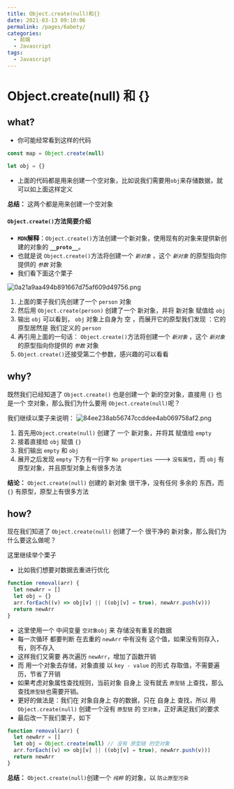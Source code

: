 ```yaml
---
title: Object.create(null)和{}
date: 2021-03-13 09:10:06
permalink: /pages/6abety/
categories:
  - 前端
  - Javascript
tags:
  - Javascript
---
```


# Object.create(null) 和 {}

## what?

- 你可能经常看到这样的代码

```js
const map = Object.create(null)

let obj = {}
```

- 上面的代码都是用来创建一个空对象，比如说我们需要用`obj`来存储数据，就可以如上面这样定义

**总结：** 这两个都是用来创建一个空对象

#### `Object.create()`方法简要介绍

- **`MDN`解释**：`Object.create()`方法创建一个新对象，使用现有的对象来提供新创建的对象的 **`__proto__`**。
- 也就是说 `Object.create()`方法将创建一个 _`新对象`_ ，这个 _`新对象`_ 的原型指向你提供的 _`参数`_ 对象
- 我们看下面这个栗子

![0a21a9aa494b891667d75af609d49756.png](en-resource://database/789:1)

1. 上面的栗子我们先创建了一个 `person` 对象
2. 然后用 `Object.create(person)` 创建了一个 新对象，并将 新对象 赋值给 `obj`
3. 输出 `obj` 可以看到， `obj` 对象上自身为 空 ，而展开它的原型我们发现 ：它的原型居然是 我们定义的 `person`
4. 再引用上面的一句话： `Object.create()`方法将创建一个 _`新对象`_ ，这个 _`新对象`_ 的原型指向你提供的 _`参数`_ 对象
5. `Object.create()`还接受第二个参数，感兴趣的可以看看

## why?

既然我们已经知道了 `Object.create()` 也是创建一个 新的空对象，直接用 `{}` 也是一个 空对象，那么我们为什么要用 `Object.create(null)`呢？

我们继续以栗子来说明：
![84ee238ab56747ccddee4ab069758af2.png](en-resource://database/793:1)

1. 首先用`Object.create(null)` 创建了 一个 新对象，并将其 赋值给 `empty`
2. 接着直接给 `obj` 赋值 `{}`
3. 我们输出 `empty` 和 `obj`
4. 展开之后发现 `empty` 下方有一行字 `No properties` ---> `没有属性`，而 `obj` 有 原型对象，并且原型对象上有很多方法

**结论：** `Object.create(null)` 创建的 新对象 很干净，没有任何 多余的 东西，而 `{}` 有原型，原型上有很多方法

## how?

现在我们知道了 `Object.create(null)` 创建了一个 很干净的 新对象，那么我们为什么要这么做呢？

这里继续举个栗子

- 比如我们想要对数据去重进行优化

```js
function removal(arr) {
  let newArr = []
  let obj = {}
  arr.forEach((v) => obj[v] || ((obj[v] = true), newArr.push(v)))
  return newArr
}
```

- 这里使用一个 中间变量 `空对象obj` 来 存储没有重复的数据
- 每一次循环 都要判断 在去重的 `newArr` 中有没有 这个值，如果没有则存入，有，则不存入
- 这样我们又需要 再次遍历 `newArr`，增加了函数开销
- 而 用一个对象去存储，对象直接 以 `key - value` 的形式 存取值，不需要遍历，节省了开销
- 如果考虑对象属性查找规则，当前对象 自身上 没有就去 `原型链` 上查找，那么查找`原型链`也需要开销。
- 更好的做法是：我们在 对象自身上 存的数据，只在 自身上 查找，所以 用 `Object.create(null)` 创建一个没有 `原型链` 的 `空对象`，正好满足我们的要求
- 最后改一下我们栗子，如下

```js
function removal(arr) {
  let newArr = []
  let obj = Object.create(null) // 没有 原型链 的空对象
  arr.forEach((v) => obj[v] || ((obj[v] = true), newArr.push(v)))
  return newArr
}
```

**总结：** `Object.create(null)`创建一个 _`纯粹`_ 的对象，以 `防止原型污染`
